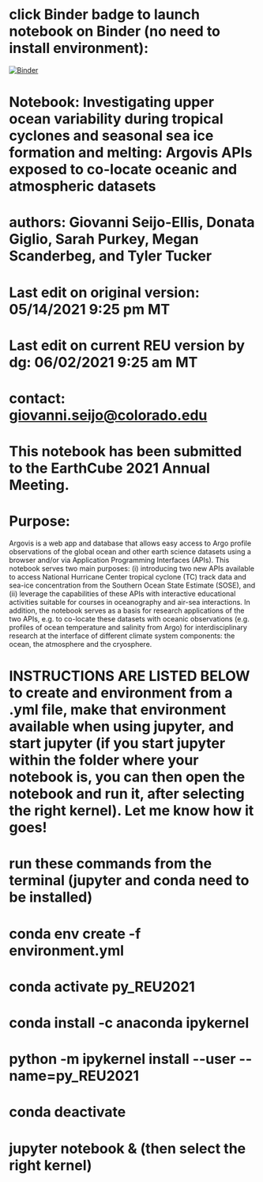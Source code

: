 # click Binder badge to launch notebook on Binder (no need to install environment):
[![Binder](https://mybinder.org/badge_logo.svg)](https://mybinder.org/v2/gh/donatagiglio/test2/HEAD)
# Notebook: Investigating upper ocean variability during tropical cyclones and seasonal sea ice formation and melting: Argovis APIs exposed to co-locate oceanic and atmospheric datasets
# authors: Giovanni Seijo-Ellis, Donata Giglio, Sarah Purkey, Megan Scanderbeg, and Tyler Tucker
# Last edit on original version: 05/14/2021 9:25 pm MT
# Last edit on current REU version by dg: 06/02/2021 9:25 am MT
# contact: giovanni.seijo@colorado.edu
#  This notebook has been submitted to the EarthCube 2021 Annual Meeting.
# Purpose:
Argovis is a web app and database that allows easy access to Argo profile observations of the global ocean and other earth science datasets using a browser and/or via Application Programming Interfaces (APIs). This notebook serves two main purposes: (i) introducing two new APIs available to access National Hurricane Center tropical cyclone (TC) track data and sea-ice concentration from the Southern Ocean State Estimate (SOSE), and (ii) leverage the capabilities of these APIs with interactive educational activities suitable for courses in oceanography and air-sea interactions. In addition, the notebook serves as a basis for research applications of the two APIs, e.g. to co-locate these datasets with oceanic observations (e.g. profiles of ocean temperature and salinity from Argo) for interdisciplinary research at the interface of different climate system components: the ocean, the atmosphere and the cryosphere.
#
# INSTRUCTIONS ARE LISTED BELOW to create and environment from a .yml file, make that environment available when using jupyter, and start jupyter (if you start jupyter within the folder where your notebook is, you can then open the notebook and run it, after selecting the right kernel). Let me know how it goes!
#
# run these commands from the terminal (jupyter and conda need to be installed)
# conda env create -f environment.yml
# conda activate py_REU2021
# conda install -c anaconda ipykernel
# python -m ipykernel install --user --name=py_REU2021
# conda deactivate
# jupyter notebook & (then select the right kernel)
